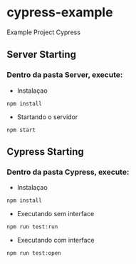 # cypress-example
Example Project Cypress


## Server Starting
### Dentro da pasta Server, execute:

* Instalaçao
```
npm install
```

* Startando o servidor
```
npm start
```

## Cypress Starting
### Dentro da pasta Cypress, execute:

* Instalaçao
```
npm install
```

* Executando sem interface
```
npm run test:run
```

* Executando com interface
```
npm run test:open
```

